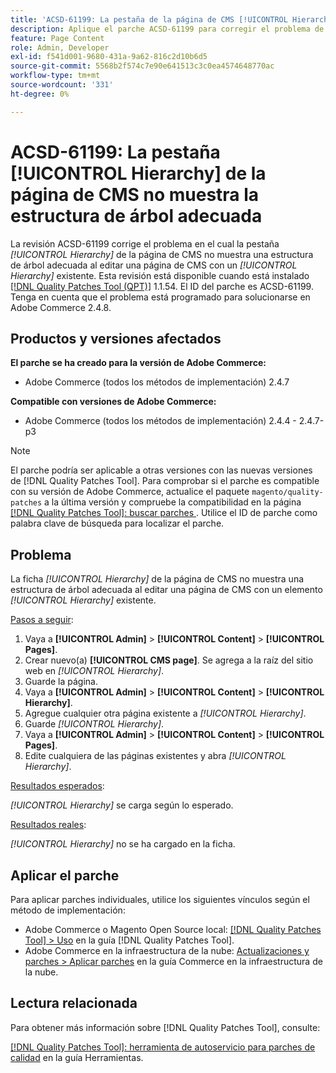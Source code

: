 ```yaml
---
title: 'ACSD-61199: La pestaña de la página de CMS [!UICONTROL Hierarchy] no muestra la estructura de árbol adecuada'
description: Aplique el parche ACSD-61199 para corregir el problema de Adobe Commerce en el que la pestaña *[!UICONTROL Hierarchy]* de la página de CMS no muestra una estructura de árbol adecuada al editar una página de CMS con un *[!UICONTROL Hierarchy]* existente.
feature: Page Content
role: Admin, Developer
exl-id: f541d001-9680-431a-9a62-816c2d10b6d5
source-git-commit: 5568b2f574c7e90e641513c3c0ea4574648770ac
workflow-type: tm+mt
source-wordcount: '331'
ht-degree: 0%

---
```


# ACSD-61199: La pestaña [!UICONTROL Hierarchy] de la página de CMS no muestra la estructura de árbol adecuada

La revisión ACSD-61199 corrige el problema en el cual la pestaña *[!UICONTROL Hierarchy]* de la página de CMS no muestra una estructura de árbol adecuada al editar una página de CMS con un *[!UICONTROL Hierarchy]* existente. Esta revisión está disponible cuando está instalado [[!DNL Quality Patches Tool (QPT)]](/help/tools/quality-patches-tool/quality-patches-tool-to-self-serve-quality-patches.md) 1.1.54. El ID del parche es ACSD-61199. Tenga en cuenta que el problema está programado para solucionarse en Adobe Commerce 2.4.8.

## Productos y versiones afectados

**El parche se ha creado para la versión de Adobe Commerce:**

* Adobe Commerce (todos los métodos de implementación) 2.4.7

**Compatible con versiones de Adobe Commerce:**

* Adobe Commerce (todos los métodos de implementación) 2.4.4 - 2.4.7-p3

>[!NOTE]
>
>El parche podría ser aplicable a otras versiones con las nuevas versiones de [!DNL Quality Patches Tool]. Para comprobar si el parche es compatible con su versión de Adobe Commerce, actualice el paquete `magento/quality-patches` a la última versión y compruebe la compatibilidad en la página [[!DNL Quality Patches Tool]: buscar parches ](https://experienceleague.adobe.com/tools/commerce-quality-patches/index.html?lang=es). Utilice el ID de parche como palabra clave de búsqueda para localizar el parche.

## Problema

La ficha *[!UICONTROL Hierarchy]* de la página de CMS no muestra una estructura de árbol adecuada al editar una página de CMS con un elemento *[!UICONTROL Hierarchy]* existente.

<u>Pasos a seguir</u>:

1. Vaya a **[!UICONTROL Admin]** > **[!UICONTROL Content]** > **[!UICONTROL Pages]**.
1. Crear nuevo(a) **[!UICONTROL CMS page]**. Se agrega a la raíz del sitio web en *[!UICONTROL Hierarchy]*.
1. Guarde la página.
1. Vaya a **[!UICONTROL Admin]** > **[!UICONTROL Content]** > **[!UICONTROL Hierarchy]**.
1. Agregue cualquier otra página existente a *[!UICONTROL Hierarchy]*.
1. Guarde *[!UICONTROL Hierarchy]*.
1. Vaya a **[!UICONTROL Admin]** > **[!UICONTROL Content]** > **[!UICONTROL Pages]**.
1. Edite cualquiera de las páginas existentes y abra *[!UICONTROL Hierarchy]*.

<u>Resultados esperados</u>:

*[!UICONTROL Hierarchy]* se carga según lo esperado.

<u>Resultados reales</u>:

*[!UICONTROL Hierarchy]* no se ha cargado en la ficha.

## Aplicar el parche

Para aplicar parches individuales, utilice los siguientes vínculos según el método de implementación:

* Adobe Commerce o Magento Open Source local: [[!DNL Quality Patches Tool] > Uso](/help/tools/quality-patches-tool/usage.md) en la guía [!DNL Quality Patches Tool].
* Adobe Commerce en la infraestructura de la nube: [Actualizaciones y parches > Aplicar parches](https://experienceleague.adobe.com/docs/commerce-cloud-service/user-guide/develop/upgrade/apply-patches.html?lang=es) en la guía Commerce en la infraestructura de la nube.

## Lectura relacionada

Para obtener más información sobre [!DNL Quality Patches Tool], consulte:

[[!DNL Quality Patches Tool]: herramienta de autoservicio para parches de calidad](/help/tools/quality-patches-tool/quality-patches-tool-to-self-serve-quality-patches.md) en la guía Herramientas.
